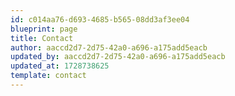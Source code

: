 ```yaml
---
id: c014aa76-d693-4685-b565-08dd3af3ee04
blueprint: page
title: Contact
author: aaccd2d7-2d75-42a0-a696-a175add5eacb
updated_by: aaccd2d7-2d75-42a0-a696-a175add5eacb
updated_at: 1728738625
template: contact
---
```

